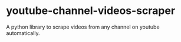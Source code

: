 # youtube-channel-videos-scraper
A python library to scrape videos from any channel on youtube automatically.
